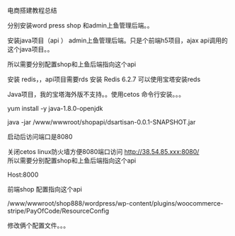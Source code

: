 电商搭建教程总结

分别安装word press shop 和admin上鱼管理后端。。

安装java项目（api ）
admin上鱼管理后端。只是个前端h5项目，ajax api调用的这个java项目。。

所以需要分别配置shop和上鱼后端指向这个api

安装 redis，，api项目需要rds
  安装 Redis 6.2.7
可以使用宝塔安装reds

Java项目，我的宝塔海外版不支持。。使用cetos 命令行安装。。。



yum install -y java-1.8.0-openjdk



 

 java -jar  /www/wwwroot/shopapi/dsartisan-0.0.1-SNAPSHOT.jar

启动后访问端口是8080

关闭cetos linux防火墙方便8080端口访问
http://38.54.85.xxx:8080/   
所以需要分别配置shop和上鱼后端指向这个api

Host:8000


前端shop 配置指向这个api

/www/wwwroot/shop888/wordpress/wp-content/plugins/woocommerce-stripe/PayOfCode/ResourceConfig

修改俩个配置文件。。。
